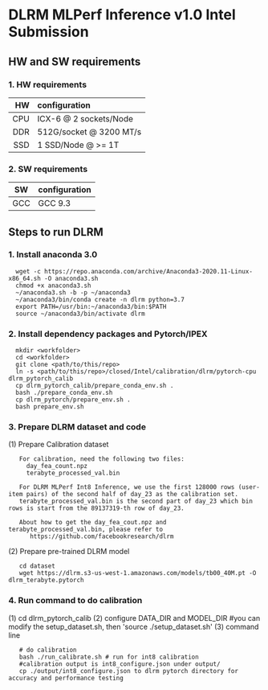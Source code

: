 ﻿# DLRM MLPerf Inference v1.0 Intel Submission

## HW and SW requirements
### 1. HW requirements
| HW | configuration |
| -: | :- |
| CPU | ICX-6 @ 2 sockets/Node |
| DDR | 512G/socket @ 3200 MT/s |
| SSD | 1 SSD/Node @ >= 1T |

### 2. SW requirements
| SW |configuration  |
|--|--|
| GCC | GCC 9.3  |

## Steps to run DLRM

### 1. Install anaconda 3.0
```
  wget -c https://repo.anaconda.com/archive/Anaconda3-2020.11-Linux-x86_64.sh -O anaconda3.sh
  chmod +x anaconda3.sh
  ~/anaconda3.sh -b -p ~/anaconda3
  ~/anaconda3/bin/conda create -n dlrm python=3.7
  export PATH=/usr/bin:~/anaconda3/bin:$PATH
  source ~/anaconda3/bin/activate dlrm
```
### 2. Install dependency packages and Pytorch/IPEX
```
  mkdir <workfolder>
  cd <workfolder>
  git clone <path/to/this/repo>
  ln -s <path/to/this/repo>/closed/Intel/calibration/dlrm/pytorch-cpu dlrm_pytorch_calib
  cp dlrm_pytorch_calib/prepare_conda_env.sh .
  bash ./prepare_conda_env.sh
  cp dlrm_pytorch/prepare_env.sh .
  bash prepare_env.sh
```
### 3. Prepare DLRM dataset and code    
(1) Prepare Calibration dataset
```
   For calibration, need the following two files:
     day_fea_count.npz
     terabyte_processed_val.bin
   
   For DLRM MLPerf Int8 Inference, we use the first 128000 rows (user-item pairs) of the second half of day_23 as the calibration set.
   terabyte_processed_val.bin is the second part of day_23 which bin rows is start from the 89137319-th row of day_23.

   About how to get the day_fea_cout.npz and terabyte_processed_val.bin, please refer to
      https://github.com/facebookresearch/dlrm
```
(2) Prepare pre-trained DLRM model
```
   cd dataset 
   wget https://dlrm.s3-us-west-1.amazonaws.com/models/tb00_40M.pt -O dlrm_terabyte.pytorch
```
### 4. Run command to do calibration 
(1) cd dlrm_pytorch_calib
(2) configure DATA_DIR and MODEL_DIR #you can modify the setup_dataset.sh, then 'source ./setup_dataset.sh'
(3) command line
```
   # do calibration
   bash ./run_calibrate.sh # run for int8 calibration
   #calibration output is int8_configure.json under output/
   cp ./output/int8_configure.json to dlrm pytorch directory for accuracy and performance testing
```
